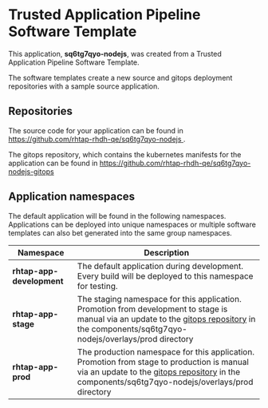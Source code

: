 # Trusted Application Pipeline Software Template

This application, **sq6tg7qyo-nodejs**, was created from a Trusted Application Pipeline Software Template.

The software templates create a new source and gitops deployment repositories with a sample source application. 

## Repositories

The source code for your application can be found in [https://github.com/rhtap-rhdh-qe/sq6tg7qyo-nodejs ](https://github.com/rhtap-rhdh-qe/sq6tg7qyo-nodejs ).
 
The gitops repository, which contains the kubernetes manifests for the application can be found in 
[https://github.com/rhtap-rhdh-qe/sq6tg7qyo-nodejs-gitops ](https://github.com/rhtap-rhdh-qe/sq6tg7qyo-nodejs-gitops ) 

## Application namespaces 

The default application will be found in the following namespaces. Applications can be deployed into unique namespaces or multiple software templates can also bet generated into the same group namespaces.  

|  Namespace   |  Description   |  
| -------- | -------- |   
| **rhtap-app-development** | The default application during development. Every build will be deployed to this namespace for testing. | 
| **rhtap-app-stage** | The staging namespace for this application. Promotion from development to stage is manual via an update to the [gitops repository](https://github.com/rhtap-rhdh-qe/sq6tg7qyo-nodejs-gitops ) in the components/sq6tg7qyo-nodejs/overlays/prod directory |  
| **rhtap-app-prod** | The production namespace for this application. Promotion from stage to production is manual via an update to the [gitops repository](https://github.com/rhtap-rhdh-qe/sq6tg7qyo-nodejs-gitops ) in the components/sq6tg7qyo-nodejs/overlays/prod directory | 
